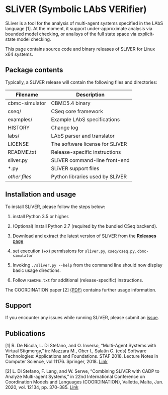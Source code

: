 
# SLiVER (Symbolic LAbS VERifier)

SLiver is a tool for the analysis of multi-agent systems specified in the
LAbS language [1]. At the moment, it support under-approximate analysis
via bounded model checking, or analisys of the full state space via
explicit-state model checking.

This page contains source code and binary releases of SLiVER for Linux x64 systems.

## Package contents 

Typically, a SLiVER release will contain the following files and directories:

|Filename|Description
|-------------------|----------------------------------|
|cbmc-simulator     |CBMC5.4 binary|
|cseq/              |CSeq core framework|
|examples/          |Example LAbS specifications|
|HISTORY            |Change log|
|labs/              |LAbS parser and translator|
|LICENSE            |The software license for SLiVER|
|README.txt         |Release-specific instructions|
|sliver.py          |SLiVER command-line front-end|
|*.py               |SLiVER support files| 
|*other files*      |Python libraries used by SLiVER|

## Installation and usage

To install SLiVER, please follow the steps below:

1. install Python 3.5 or higher.
    
2. (Optional) Install Python 2.7 (required by the bundled CSeq backend).

3. Download and extract the latest version of SLiVER from the [**Releases** page](https://github.com/labs-lang/sliver/releases)

4. set execution (+x) permissions for `sliver.py`, `cseq/cseq.py`, `cbmc-simulator` 
5. Invoking `./sliver.py --help` from the command line should now display basic usage directions.

6. Follow `README.txt` for additional (release-specific) instructions.

The COORDINATION paper [2] 
[(PDF)](https://hal.inria.fr/hal-02890401/en)
contains further usage information.

## Support

If you encounter any issues while running SLiVER, please submit
an [issue](https://github.com/labs-lang/sliver/issues).

## Publications

[1] R. De Nicola, L. Di Stefano, and O. Inverso, “Multi-Agent Systems with Virtual Stigmergy,” in: Mazzara M., Ober I., Salaün G. (eds) Software Technologies: Applications and Foundations. STAF 2018. Lecture Notes in Computer Science, vol 11176. Springer, 2018. [Link](https://link.springer.com/chapter/10.1007%2F978-3-030-04771-9_26)

[2] L. Di Stefano, F. Lang, and W. Serwe, “Combining SLiVER with CADP to Analyze Multi-agent Systems,” in 22nd International Conference on Coordination Models and Languages (COORDINATION), Valletta, Malta, Jun. 2020, vol. 12134, pp. 370–385. [Link](https://link.springer.com/chapter/10.1007%2F978-3-030-50029-0_23) 
